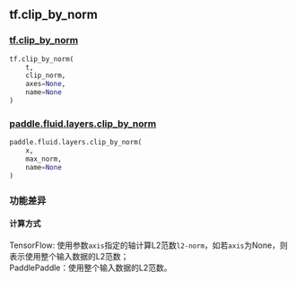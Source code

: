 ## tf.clip_by_norm

### [tf.clip_by_norm](https://www.tensorflow.org/versions/r1.13/api_docs/python/tf/clip_by_norm)

``` python
tf.clip_by_norm(
    t,
    clip_norm,
    axes=None,
    name=None
)
```


### [paddle.fluid.layers.clip_by_norm](http://paddlepaddle.org/documentation/docs/zh/1.4/api_cn/layers_cn.html#paddle.fluid.layers.clip_by_norm)
``` python
paddle.fluid.layers.clip_by_norm(
    x, 
    max_norm, 
    name=None
)
```
### 功能差异

#### 计算方式
TensorFlow: 使用参数`axis`指定的轴计算L2范数`l2-norm`，如若`axis`为None，则表示使用整个输入数据的L2范数；  
PaddlePaddle：使用整个输入数据的L2范数。